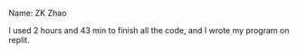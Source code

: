 Name: ZK Zhao


I used 2 hours and 43 min to finish all the code, and I wrote my program on replit.
